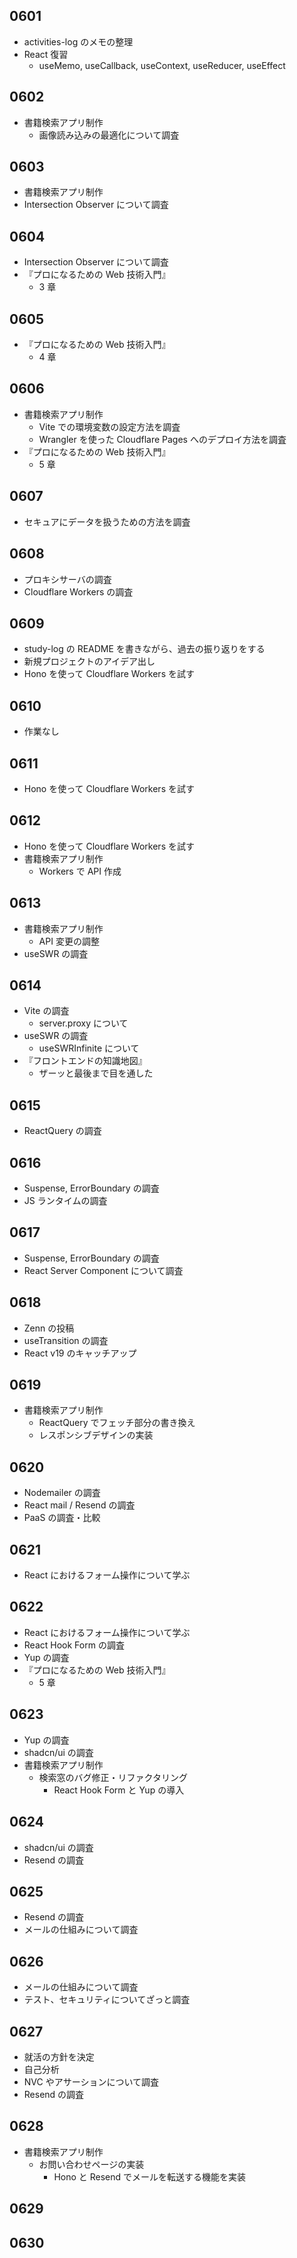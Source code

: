 ## 0601

- activities-log のメモの整理
- React 復習
  - useMemo, useCallback, useContext, useReducer, useEffect

## 0602

- 書籍検索アプリ制作
  - 画像読み込みの最適化について調査

## 0603

- 書籍検索アプリ制作
- Intersection Observer について調査

## 0604

- Intersection Observer について調査
- 『プロになるための Web 技術入門』
  - 3 章

## 0605

- 『プロになるための Web 技術入門』
  - 4 章

## 0606

- 書籍検索アプリ制作
  - Vite での環境変数の設定方法を調査
  - Wrangler を使った Cloudflare Pages へのデプロイ方法を調査
- 『プロになるための Web 技術入門』
  - 5 章

## 0607

- セキュアにデータを扱うための方法を調査

## 0608

- プロキシサーバの調査
- Cloudflare Workers の調査

## 0609

- study-log の README を書きながら、過去の振り返りをする
- 新規プロジェクトのアイデア出し
- Hono を使って Cloudflare Workers を試す

## 0610

- 作業なし

## 0611

- Hono を使って Cloudflare Workers を試す

## 0612

- Hono を使って Cloudflare Workers を試す
- 書籍検索アプリ制作
  - Workers で API 作成

## 0613

- 書籍検索アプリ制作
  - API 変更の調整
- useSWR の調査

## 0614

- Vite の調査
  - server.proxy について
- useSWR の調査
  - useSWRInfinite について
- 『フロントエンドの知識地図』
  - ザーッと最後まで目を通した

## 0615

- ReactQuery の調査

## 0616

- Suspense, ErrorBoundary の調査
- JS ランタイムの調査

## 0617

- Suspense, ErrorBoundary の調査
- React Server Component について調査

## 0618

- Zenn の投稿
- useTransition の調査
- React v19 のキャッチアップ

## 0619

- 書籍検索アプリ制作
  - ReactQuery でフェッチ部分の書き換え
  - レスポンシブデザインの実装

## 0620

- Nodemailer の調査
- React mail / Resend の調査
- PaaS の調査・比較

## 0621

- React におけるフォーム操作について学ぶ

## 0622

- React におけるフォーム操作について学ぶ
- React Hook Form の調査
- Yup の調査
- 『プロになるための Web 技術入門』
  - 5 章

## 0623

- Yup の調査
- shadcn/ui の調査
- 書籍検索アプリ制作
  - 検索窓のバグ修正・リファクタリング
    - React Hook Form と Yup の導入

## 0624

- shadcn/ui の調査
- Resend の調査

## 0625

- Resend の調査
- メールの仕組みについて調査

## 0626

- メールの仕組みについて調査
- テスト、セキュリティについてざっと調査

## 0627

- 就活の方針を決定
- 自己分析
- NVC やアサーションについて調査
- Resend の調査

## 0628

- 書籍検索アプリ制作
  - お問い合わせページの実装
    - Hono と Resend でメールを転送する機能を実装

## 0629

## 0630
